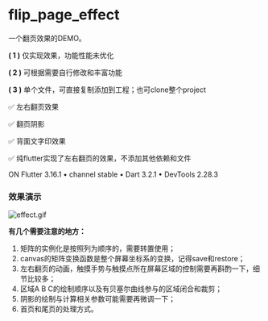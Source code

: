 # flip_page_effect

一个翻页效果的DEMO。



**( 1 )** 仅实现效果，功能性能未优化

**( 2 )** 可根据需要自行修改和丰富功能

**( 3 )** 单个文件，可直接复制添加到工程；也可clone整个project



✅ 左右翻页效果

✅ 翻页阴影

✅ 背面文字印效果

✅ 纯flutter实现了左右翻页的效果，不添加其他依赖和文件

  

ON Flutter 3.16.1 • channel stable • Dart 3.2.1 • DevTools 2.28.3

### 效果演示
![effect.gif](https://p6-xtjj-sign.byteimg.com/tos-cn-i-73owjymdk6/40f8dd6c2d1e42b9b8418599ada75ef2~tplv-73owjymdk6-jj-mark-v1:0:0:0:0:5o6Y6YeR5oqA5pyv56S-5Yy6IEAg55So5oi3NzQyNzk4NzczNzU5:q75.awebp?rk3s=f64ab15b&x-expires=1752656314&x-signature=MIThxNy3AHheq%2Fd%2FuOvMK%2FbdMzg%3D)


**有几个需要注意的地方：**

1. 矩阵的实例化是按照列为顺序的，需要转置使用；
2. canvas的矩阵变换函数是整个屏幕坐标系的变换，记得save和restore；
3. 左右翻页的动画，触摸手势与触摸点所在屏幕区域的控制需要再斟酌一下，细节比较多；
4. 区域A B C的绘制顺序以及有贝塞尔曲线参与的区域闭合和裁剪；
5. 阴影的绘制与计算相关参数可能需要再微调一下；
6. 首页和尾页的处理方式。
